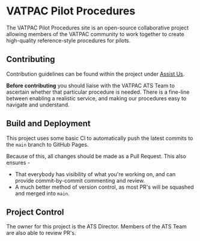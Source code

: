 # VATPAC Pilot Procedures

The VATPAC Pilot Procedures site is an open-source collaborative project allowing members of the VATPAC community to work together to create high-quality reference-style procedures for pilots.

## Contributing

Contribution guidelines can be found within the project under [Assist Us](https://vatpac-technology.github.io/pilot-resources/assist-us/). 

**Before contributing** you should liaise with the VATPAC ATS Team to ascertain whether that particular procedure is needed. There is a fine-line between enabling a realistic service, and making our procedures easy to navigate and understand.  

## Build and Deployment

This project uses some basic CI to automatically push the latest commits to the `main` branch to GitHub Pages. 

Because of this, all changes should be made as a Pull Request. This also ensures - 
  * That everybody has visibility of what you're working on, and can provide commit-by-commit commenting and review.
  * A much better method of version control, as most PR's will be squashed and merged into `main`.

## Project Control

The owner for this project is the ATS Director. Members of the ATS Team are also able to review PR's.
